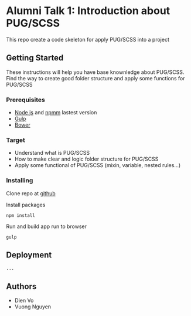 # Alumni Talk 1: Introduction about PUG/SCSS

This repo create a code skeleton for apply PUG/SCSS into a project

## Getting Started

These instructions will help you have base knownledge about PUG/SCSS. Find the way to create good folder structure and apply some functions for PUG/SCSS

### Prerequisites

* [Node js](https://nodejs.org/en/) and [npmm](https://www.npmjs.com/get-npm) lastest version
* [Gulp](https://gulpjs.com/)
* [Bower](https://bower.io/)

### Target

* Understand what is PUG/SCSS
* How to make clear and logic folder structure for PUG/SCSS
* Apply some functional of PUG/SCSS (mixin, variable, nested rules...)

### Installing

Clone repo at [github](https://github.com/PNVietNamAssociation/pug-sass/)

Install packages

```
npm install
```

Run and build app run to browser

```
gulp
```

## Deployment

```
...
```

## Authors

* Dien Vo
* Vuong Nguyen
